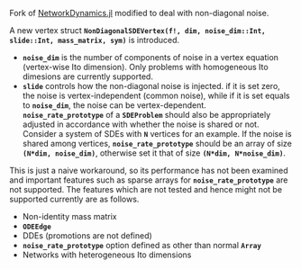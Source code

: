 Fork of [NetworkDynamics.jl](https://github.com/PIK-ICoNe/NetworkDynamics.jl) modified to deal with non-diagonal noise.

A new vertex struct **`NonDiagonalSDEVertex(f!, dim, noise_dim::Int, slide::Int, mass_matrix, sym)`** is introduced.  

- **`noise_dim`** is the number of components of noise in a vertex equation (vertex-wise Ito dimension). Only problems with homogeneous Ito dimesions are currently supported.  
- **`slide`** controls how the non-diagonal noise is injected. if it is set zero, the noise is vertex-independent (common noise), while if it is set equals to **`noise_dim`**, the noise can be vertex-dependent.  
    **`noise_rate_prototype`** of a **`SDEProblem`** should also be appropriately adjusted in accordance with whether the noise is shared or not. Consider a system of SDEs with **`N`** vertices for an example. If the noise is shared among vertices, **`noise_rate_prototype`** should be an array of size **`(N*dim, noise_dim)`**, otherwise set it that of size **`(N*dim, N*noise_dim)`**. 

This is just a naive workaround, so its performance has not been examined and important features such as sparse arrays for **`noise_rate_prototype`** are not supported. The features which are not tested and hence might not be supported currently are as follows. 

- Non-identity mass matrix
- **`ODEEdge`**
- DDEs (promotions are not defined)
- **`noise_rate_prototype`** option defined as other than normal **`Array`**  
- Networks with heterogeneous Ito dimensions
